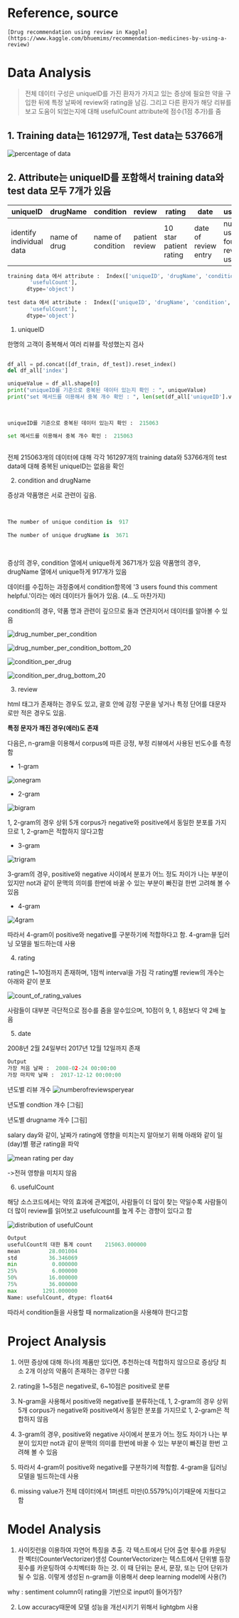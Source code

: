 # Reference, source
	[Drug recommendation using review in Kaggle](https://www.kaggle.com/bhuemims/recommendation-medicines-by-using-a-review)


# Data Analysis
	

	
> 전체 데이터 구성은 uniqueID를 가진 환자가 가지고 있는 증상에 필요한 약을 구입한 뒤에 특정 날짜에 review와 rating을 남김. 그리고 다른 환자가 해당 리뷰를 보고 도움이 되었는지에 대해 usefulCount attribute에 점수(1점 추가)를 줌



## 1. Training data는 161297개, Test data는 53766개

![percentage of data](./images/percentageofData.png)

## 2. Attribute는 uniqueID를 포함해서 training data와 test data 모두 7개가 있음



| uniqueID | drugName | condition | review | rating | date | usefulCount |
| -------- | -------- | --------- | ------ | ------ | ---- | ----------- |
| identify individual data | name of drug | name of condition | patient review | 10 star patient rating | date of review entry | number of users who found review useful |



```python
training data 에서 attribute :  Index(['uniqueID', 'drugName', 'condition', 'review', 'rating', 'date',
       'usefulCount'],
      dtype='object')
	  
test data 에서 attribute :  Index(['uniqueID', 'drugName', 'condition', 'review', 'rating', 'date',
       'usefulCount'],
      dtype='object')
```


1. uniqueID
	
	
한명의 고객이 중복해서 여러 리뷰를 작성했는지 검사


```python
		
df_all = pd.concat([df_train, df_test]).reset_index()
del df_all['index']

uniqueValue = df_all.shape[0]
print("uniqueID를 기준으로 중복된 데이터 있는지 확인 : ", uniqueValue)
print("set 메서드를 이용해서 중복 개수 확인 : ", len(set(df_all['uniqueID'].values)))
		
```
		
		
```python
		
uniqueID를 기준으로 중복된 데이터 있는지 확인 :  215063
		
set 메서드를 이용해서 중복 개수 확인 :  215063
		
```


전체 215063개의 데이터에 대해 각각 161297개의 training data와 53766개의 test data에 대해 중복된 uniqueID는 없음을 확인
		

2. condition and drugName


증상과 약품명은 서로 관련이 깊음.
		
		
```python
		
		
The number of unique condition is  917
		
The number of unique drugName is  3671
		
		
```
		
		
증상의 경우, condition 열에서 unique하게 3671개가 있음
약품명의 경우, drugName 열에서 unique하게 917개가 있음

데이터를 수집하는 과정중에서 condition항목에 '3</span> users found this comment helpful.'이라는 에러  데이터가 들어가 있음. (4</span>...도 마찬가지)
		
condition의 경우, 약품 명과 관련이 깊으므로 둘과 연관지어서 데이터를 알아볼 수 있음
	
	
![drug_number_per_condition](./images/number_of_drugs_per_condition.png)
		
		
![drug_number_per_condition_bottom_20](./images/number_of_drugs_per_condition_bottom20.png)
		
		
![condition_per_drug](./images/number_of_condition_per_drug.png)
		
		
![condition_per_drug_bottom_20](./images/number_of_condition_per_drug_bottom20.png)


3. review


html 태그가 존재하는 경우도 있고, 괄호 안에 감정 구문을 넣거나 특정 단어를 대문자로만 적은 경우도 있음.
		
		
<strong>특정 문자가 깨진 경우(에러)도 존재</strong>

다음은, n-gram을 이용해서 corpus에 따른 긍정, 부정 리뷰에서 사용된 빈도수를 측정함


* 1-gram

![onegram](./images/onegram.png)

* 2-gram

![bigram](./images/bigram.png)

1, 2-gram의 경우 상위 5개 corpus가 negative와 positive에서 동일한 분포를 가지므로 1, 2-gram은 적합하지 않다고함

* 3-gram

![trigram](./images/trigram.png)

3-gram의 경우, positive와 negative 사이에서 분포가 어느 정도 차이가 나는 부분이 있지만 not과 같이 문맥의 의미를 한번에 바꿀 수 있는 부분이 빠진걸 한번 고려해 볼 수 있음

* 4-gram

![4gram](./images/4gram.png)

따라서 4-gram이 positive와 negative를 구분하기에 적합하다고 함. 4-gram을 딥러닝 모델을 빌드하는데 사용

4. rating
		
		
rating은 1~10점까지 존재하며, 1점씩 interval을 가짐
각 rating별 review의 개수는 아래와 같이 분포
		
		
![count_of_rating_values](./images/count_of_rating_values.png)
		
		
사람들이 대부분 극단적으로 점수를 줌을 알수있으며, 10점이 9, 1, 8점보다 약 2배 높음
			
			
5. date
	
		
2008년 2월 24일부터 2017년 12월 12일까지 존재

		
```python
Output
가장 처음 날짜 :  2008-02-24 00:00:00
가장 마지막 날짜 :  2017-12-12 00:00:00
```
		
			
년도별 리뷰 개수 
![numberofreviewsperyear](./images/Number_of_reviews_in_year.png)
			
년도별 condtion 개수
[그림]
			
년도별 drugname 개수
[그림]
			
salary day와 같이, 날짜가 rating에 영향을 미치는지 알아보기 위해 아래와 같이 일(day)별 평균 rating을 파악

![mean rating per day](./images/Mean_rating_in_day.png)

->전혀 영향을 미치지 않음
			
			
		
6. usefulCount
			
			
해당 소스코드에서는 약의 효과에 관계없이, 사람들이 더 많이 찾는 약일수록 사람들이 더 많이 review를 읽어보고 usefulcount를 높게 주는 경향이 있다고 함
			
![distribution of usefulCount](./images/Distribution_of_usefulCount.png)
		
```python
Output
usefulCount의 대한 통계 count    215063.000000
mean         28.001004
std          36.346069
min           0.000000
25%           6.000000
50%          16.000000
75%          36.000000
max        1291.000000
Name: usefulCount, dtype: float64
```
		
따라서 condition들을 사용할 때 normalization을 사용해야 한다고함




# Project Analysis

1. 어떤 증상에 대해 하나의 제품만 있다면, 추천하는데 적합하지 않으므로 증상당 최소 2개 이상의 약품이 존재하는 경우만 다룸

2. rating을 1~5점은 negative로, 6~10점은 positive로 분류
	
3. N-gram을 사용해서 positive와 negative를 분류하는데, 1, 2-gram의 경우 상위 5개 corpus가 negative와 positive에서 동일한 분포를 가지므로 1, 2-gram은 적합하지 않음
	
4. 3-gram의 경우, positive와 negative 사이에서 분포가 어느 정도 차이가 나는 부분이 있지만 not과 같이 문맥의 의미를 한번에 바꿀 수 있는 부분이 빠진걸 한번 고려해 볼 수 있음
	
5. 따라서 4-gram이 positive와 negative를 구분하기에 적합함. 4-gram을 딥러닝 모델을 빌드하는데 사용
	
6. missing value가 전체 데이터에서 1퍼센트 미만(0.5579%)이기때문에 지웠다고 함	
	

# Model Analysis

1. 사이킷런을 이용하여 자연어 특징을 추출. 각 텍스트에서 단어 출연 횟수를 카운팅한 벡터(CounterVectorizer)생성
CounterVectorizer는 텍스트에서 단위별 등장횟수를 카운팅하여 수치벡터화 하는 것. 이 때 단위는 문서, 문장, 또는 단어 단위가 될 수 있음. 이렇게 생성된 n-gram을 이용해서 deep learning model에 사용(?)

why : sentiment column이 rating을 기반으로 input이 들어가징?

2. Low accuracy때문에 모델 성능을 개선시키기 위해서 lightgbm 사용